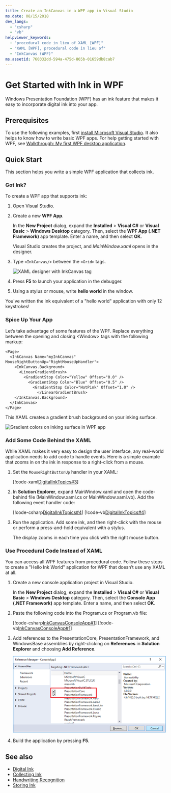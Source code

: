 ```yaml
---
title: Create an InkCanvas in a WPF app in Visual Studio
ms.date: 08/15/2018
dev_langs:
  - "csharp"
  - "vb"
helpviewer_keywords:
  - "procedural code in lieu of XAML [WPF]"
  - "XAML [WPF], procedural code in lieu of"
  - "InkCanvas (WPF)"
ms.assetid: 760332dd-594a-475d-865b-01659db8cab7
---
```

# Get Started with Ink in WPF

Windows Presentation Foundation (WPF) has an ink feature that makes it easy to incorporate digital ink into your app.

## Prerequisites

To use the following examples, first [install Microsoft Visual Studio](https://visualstudio.microsoft.com/downloads/?utm_medium=microsoft&utm_source=docs.microsoft.com&utm_campaign=button+cta&utm_content=download+vs2017). It also helps to know how to write basic WPF apps. For help getting started with WPF, see [Walkthrough: My first WPF desktop application](../getting-started/walkthrough-my-first-wpf-desktop-application.md).

## Quick Start

This section helps you write a simple WPF application that collects ink.

### Got Ink?

To create a WPF app that supports ink:

1. Open Visual Studio.

2. Create a new **WPF App**.

   In the **New Project** dialog, expand the **Installed** > **Visual C#** or **Visual Basic** > **Windows Desktop** category. Then, select the **WPF App (.NET Framework)** app template. Enter a name, and then select **OK**.

   Visual Studio creates the project, and *MainWindow.xaml* opens in the designer.

3. Type `<InkCanvas/>` between the `<Grid>` tags.

   ![XAML designer with InkCanvas tag](./media/getting-started-with-ink/inkcanvas-xaml.png)

4. Press **F5** to launch your application in the debugger.

5. Using a stylus or mouse, write **hello world** in the window.

You've written the ink equivalent of a "hello world" application with only 12 keystrokes!

### Spice Up Your App

Let’s take advantage of some features of the WPF. Replace everything between the opening and closing \<Window> tags with the following markup:

```xaml
<Page>
  <InkCanvas Name="myInkCanvas" MouseRightButtonUp="RightMouseUpHandler">
    <InkCanvas.Background>
      <LinearGradientBrush>
        <GradientStop Color="Yellow" Offset="0.0" />
          <GradientStop Color="Blue" Offset="0.5" />
            <GradientStop Color="HotPink" Offset="1.0" />
              </LinearGradientBrush>
    </InkCanvas.Background>
  </InkCanvas>
</Page>
```

This XAML creates a gradient brush background on your inking surface.

![Gradient colors on inking surface in WPF app](./media/getting-started-with-ink/gradient-colors.png)

### Add Some Code Behind the XAML

While XAML makes it very easy to design the user interface, any real-world application needs to add code to handle events. Here is a simple example that zooms in on the ink in response to a right-click from a mouse.

1. Set the `MouseRightButtonUp` handler in your XAML:

   [!code-xaml[DigitalInkTopics#3](~/samples/snippets/csharp/VS_Snippets_Wpf/DigitalInkTopics/CSharp/Window2.xaml#3)]

1. In **Solution Explorer**, expand MainWindow.xaml and open the code-behind file (MainWindow.xaml.cs or MainWindow.xaml.vb). Add the following event handler code:

   [!code-csharp[DigitalInkTopics#4](~/samples/snippets/csharp/VS_Snippets_Wpf/DigitalInkTopics/CSharp/Window2.xaml.cs#4)]
   [!code-vb[DigitalInkTopics#4](~/samples/snippets/visualbasic/VS_Snippets_Wpf/DigitalInkTopics/VisualBasic/Window2.xaml.vb#4)]

1. Run the application. Add some ink, and then right-click with the mouse or perform a press-and-hold equivalent with a stylus.

   The display zooms in each time you click with the right mouse button.

### Use Procedural Code Instead of XAML

You can access all WPF features from procedural code. Follow these steps to create a "Hello Ink World" application for WPF that doesn’t use any XAML at all.

1. Create a new console application project in Visual Studio.

   In the **New Project** dialog, expand the **Installed** > **Visual C#** or **Visual Basic** > **Windows Desktop** category. Then, select the **Console App (.NET Framework)** app template. Enter a name, and then select **OK**.

1. Paste the following code into the Program.cs or Program.vb file:

   [!code-csharp[InkCanvasConsoleApp#1](~/samples/snippets/csharp/VS_Snippets_Wpf/InkCanvasConsoleApp/CSharp/Program.cs#1)]
   [!code-vb[InkCanvasConsoleApp#1](~/samples/snippets/visualbasic/VS_Snippets_Wpf/InkCanvasConsoleApp/VisualBasic/Module1.vb#1)]

1. Add references to the PresentationCore, PresentationFramework, and WindowsBase assemblies by right-clicking on **References** in **Solution Explorer** and choosing **Add Reference**.

   ![Reference Manager showing PresentationCore and PresentationFramework](./media/getting-started-with-ink/reference-manager-presentationcore-presentationframework.png)

1. Build the application by pressing **F5**.

## See also

- [Digital Ink](digital-ink.md)
- [Collecting Ink](collecting-ink.md)
- [Handwriting Recognition](handwriting-recognition.md)
- [Storing Ink](storing-ink.md)
